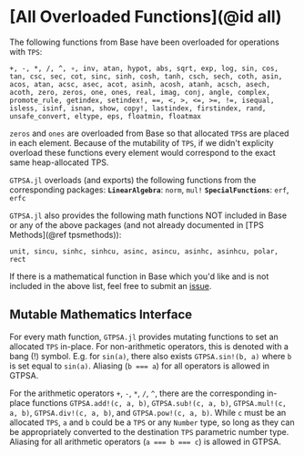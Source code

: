 # [All Overloaded Functions](@id all)
The following functions from Base have been overloaded for operations with `TPS`:
```
+, -, *, /, ^, ∘, inv, atan, hypot, abs, sqrt, exp, log, sin, cos, 
tan, csc, sec, cot, sinc, sinh, cosh, tanh, csch, sech, coth, asin, 
acos, atan, acsc, asec, acot, asinh, acosh, atanh, acsch, asech, 
acoth, zero, zeros, one, ones, real, imag, conj, angle, complex, 
promote_rule, getindex, setindex!, ==, <, >, <=, >=, !=, isequal, 
isless, isinf, isnan, show, copy!, lastindex, firstindex, rand, 
unsafe_convert, eltype, eps, floatmin, floatmax
```

`zeros` and `ones` are overloaded from Base so that allocated `TPS`s are placed in each element. Because of the mutability of `TPS`, if we didn't explicity overload these functions every element would correspond to the exact same heap-allocated TPS.

`GTPSA.jl` overloads (and exports) the following functions from the corresponding packages:
 **`LinearAlgebra`**: `norm`, `mul!` 
**`SpecialFunctions`**: `erf`, `erfc`

`GTPSA.jl` also provides the following math functions NOT included in Base or any of the above packages (and not already documented in [TPS Methods](@ref tpsmethods)):
```
unit, sincu, sinhc, sinhcu, asinc, asincu, asinhc, asinhcu, polar, rect
```

If there is a mathematical function in Base which you'd like and is not included in the above list, feel free to submit an [issue](https://github.com/bmad-sim/GTPSA.jl/issues).

## Mutable Mathematics Interface
For every math function, `GTPSA.jl` provides mutating functions to set an allocated `TPS` in-place. For non-arithmetic operators, this is denoted with a bang (!) symbol. E.g. for `sin(a)`, there also exists `GTPSA.sin!(b, a)` where `b` is set equal to `sin(a)`. Aliasing (`b === a`) for all operators is allowed in GTPSA.

For the arithmetic operators `+`, `-`, `*`, `/`, `^`, there are the corresponding in-place functions `GTPSA.add!(c, a, b)`, `GTPSA.sub!(c, a, b)`, `GTPSA.mul!(c, a, b)`, `GTPSA.div!(c, a, b)`, and `GTPSA.pow!(c, a, b)`. While `c` must be an allocated `TPS`, `a` and `b` could be a `TPS` or any `Number` type, so long as they can be appropriately converted to the destination `TPS` parametric number type. Aliasing for all arithmetic operators (`a === b === c`) is allowed in GTPSA.


